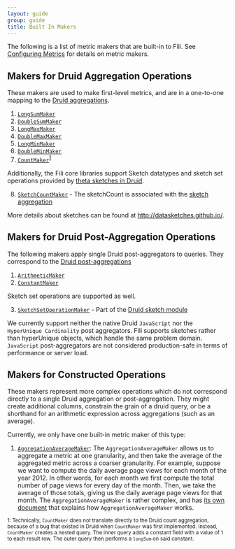 ```yaml
---
layout: guide
group: guide
title: Built In Makers
---
```


The following is a list of metric makers that are built-in to Fili. See [Configuring Metrics][configuring metrics] for
details on metric makers.

Makers for Druid Aggregation Operations
---------------------------------------

These makers are used to make first-level metrics, and are in a one-to-one mapping to the 
[Druid aggregations][druid aggregations].


1. [`LongSumMaker`][longSumMaker]
2. [`DoubleSumMaker`][DoubleSumMaker]
3. [`LongMaxMaker`][longMaxMaker]
4. [`DoubleMaxMaker`][doubleMaxMaker]
5. [`LongMinMaker`][longMinMaker]
6. [`DoubleMinMaker`][doubleMinMaker]
7. [`CountMaker`][countMaker]<sup>[1](#countCaveat)</sup>

Additionally, the Fili core libraries support Sketch datatypes and sketch set operations provided by
[theta sketches in Druid][druid sketch module].
  
8. [`SketchCountMaker`][sketchCountMaker] - The sketchCount is associated with the [sketch aggregation][sketch module]

More details about sketches can be found at http://datasketches.github.io/.


Makers for Druid Post-Aggregation Operations
--------------------------------------------

The following makers apply single Druid post-aggregators to queries. They correspond to the 
[Druid post-aggregations][druid post-aggregations]

1. [`ArithmeticMaker`][arithmeticMaker]
2. [`ConstantMaker`][constantMaker]

Sketch set operations are supported as well.

3. [`SketchSetOperationMaker`][sketchSetOperationMaker] - Part of the [Druid sketch module][sketch module]

We currently support neither the native Druid `JavaScript` nor the `HyperUnique Cardinality` post aggregators. Fili
supports sketches rather than hyperUnique objects, which handle the same problem domain. `JavaScript` post-aggregators 
are not considered production-safe in terms of performance or server load.


Makers for Constructed Operations
---------------------------------

These makers represent more complex operations which do not correspond directly to a single Druid aggregation or 
post-aggregation. They might create additional columns, constrain the grain of a druid query, or be a shorthand
for an arithmetic expression across aggregations (such as an average).

Currently, we only have one built-in metric maker of this type:

1. [`AggregationAverageMaker`][aggregationAverageMaker]:
    The `AggregationAverageMaker` allows us to aggregate a metric at one granularity, and then take the average of the 
    aggregated metric across a coarser granularity. For example, suppose we want to compute the daily average page views 
    for each month of the year 2012. In other words, for each month we first compute the total number of page views for 
    every day of the month. Then, we take the average of those totals, giving us the daily average page views for that 
    month. The `AggregationAverageMaker` is rather complex, and has [its own document][aggregationAverageMaker-docs] 
    that explains how `AggregationAverageMaker` works.
  
   
<sub><a name="countCaveat">1</a>: Technically, `CountMaker` does not translate directly to the Druid count aggregation, 
because of a bug that existed in Druid when `CountMaker` was first implemented. Instead, `CountMaker` creates a nested
query. The inner query adds a constant field with a value of 1 to each result row. The outer query then performs a 
`longSum` on said constant.</sub>


[aggregationAverageMaker]: https://github.com/yahoo/fili/blob/master/fili-core/src/main/java/com/yahoo/bard/webservice/data/config/metric/makers/AggregationAverageMaker.java
[aggregationAverageMaker-docs]: https://github.com/yahoo/fili/issues/10
[arithmeticMaker]: https://github.com/yahoo/fili/blob/master/fili-core/src/main/java/com/yahoo/bard/webservice/data/config/metric/makers/ArithmeticMaker.java

[configuring metrics]: configuring-metrics
[constantMaker]: https://github.com/yahoo/fili/blob/master/fili-core/src/main/java/com/yahoo/bard/webservice/data/config/metric/makers/ConstantMaker.java
[countMaker]: https://github.com/yahoo/fili/blob/master/fili-core/src/main/java/com/yahoo/bard/webservice/data/config/metric/makers/CountMaker.java

[doubleMaxMaker]: https://github.com/yahoo/fili/blob/master/fili-core/src/main/java/com/yahoo/bard/webservice/data/config/metric/makers/DoubleMaxMaker.java
[doubleMinMaker]: https://github.com/yahoo/fili/blob/master/fili-core/src/main/java/com/yahoo/bard/webservice/data/config/metric/makers/DoubleMinMaker.java
[doubleSumMaker]: https://github.com/yahoo/fili/blob/master/fili-core/src/main/java/com/yahoo/bard/webservice/data/config/metric/makers/DoubleSumMaker.java
[druid aggregations]: http://druid.io/docs/0.8.1/querying/aggregations.html
[druid post-aggregations]: http://druid.io/docs/0.8.1/querying/post-aggregations.html
[druid sketch module]: https://github.com/DataSketches/sketches-core

[longMaxMaker]: https://github.com/yahoo/fili/blob/master/fili-core/src/main/java/com/yahoo/bard/webservice/data/config/metric/makers/LongMaxMaker.java
[longMinMaker]: https://github.com/yahoo/fili/blob/master/fili-core/src/main/java/com/yahoo/bard/webservice/data/config/metric/makers/LongMinMaker.java
[longSumMaker]: https://github.com/yahoo/fili/blob/master/fili-core/src/main/java/com/yahoo/bard/webservice/data/config/metric/makers/LongSumMaker.java

[sketchCountMaker]: https://github.com/yahoo/fili/blob/master/fili-core/src/main/java/com/yahoo/bard/webservice/data/config/metric/makers/SketchCountMaker.java
[sketchSetOperationMaker]: https://github.com/yahoo/fili/blob/master/fili-core/src/main/java/com/yahoo/bard/webservice/data/config/metric/makers/SketchSetOperationMaker.java
[sketch module]: https://github.com/druid-io/druid/pull/1991/files
